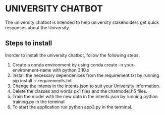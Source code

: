 # UNIVERSITY CHATBOT
The university chatbot is intended to help university stakeholders get quick responses about the University.
## Steps to install
Inorder to install the university chatbot, follow the following steps.
1. Create a conda environment by using conda create -n your-environment-name with python 3.10.x
2. Install the necessary dependenices from the requirement.txt by running pip install -r requirements.txt
3. Change the intents in the intents.json to suit your University information.
4. Delete the classes and words pk1 files and the chatmodel.h5 files.
5. Train the model with the new data in the intents.json by running python training.py in the terminal
6. To start the application run python app3.py in the terminal.

